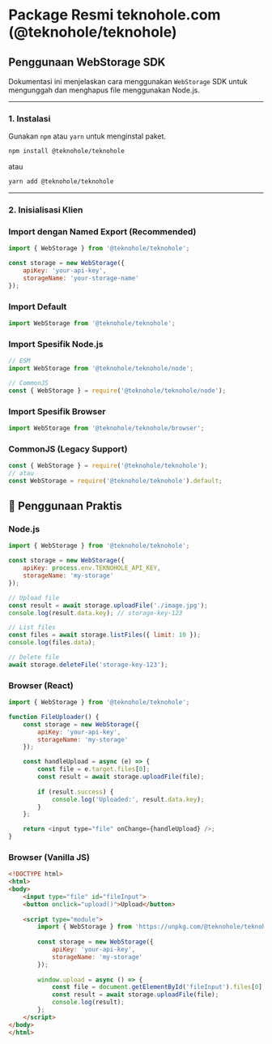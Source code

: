 # Package Resmi teknohole.com (@teknohole/teknohole)

## Penggunaan WebStorage SDK

Dokumentasi ini menjelaskan cara menggunakan `WebStorage` SDK untuk mengunggah dan menghapus file menggunakan Node.js.

---

### 1. Instalasi

Gunakan `npm` atau `yarn` untuk menginstal paket.

```bash
npm install @teknohole/teknohole
```

atau

```bash
yarn add @teknohole/teknohole
```

---

### 2. Inisialisasi Klien

### Import dengan Named Export (Recommended)
```javascript
import { WebStorage } from '@teknohole/teknohole';

const storage = new WebStorage({
    apiKey: 'your-api-key',
    storageName: 'your-storage-name'
});
```

### Import Default
```javascript
import WebStorage from '@teknohole/teknohole';
```

### Import Spesifik Node.js
```javascript
// ESM
import WebStorage from '@teknohole/teknohole/node';

// CommonJS
const { WebStorage } = require('@teknohole/teknohole/node');
```

### Import Spesifik Browser
```javascript
import WebStorage from '@teknohole/teknohole/browser';
```

### CommonJS (Legacy Support)
```javascript
const { WebStorage } = require('@teknohole/teknohole');
// atau
const WebStorage = require('@teknohole/teknohole').default;
```

## 🎯 Penggunaan Praktis

### Node.js
```javascript
import { WebStorage } from '@teknohole/teknohole';

const storage = new WebStorage({
    apiKey: process.env.TEKNOHOLE_API_KEY,
    storageName: 'my-storage'
});

// Upload file
const result = await storage.uploadFile('./image.jpg');
console.log(result.data.key); // storage-key-123

// List files
const files = await storage.listFiles({ limit: 10 });
console.log(files.data);

// Delete file
await storage.deleteFile('storage-key-123');
```

### Browser (React)
```javascript
import { WebStorage } from '@teknohole/teknohole';

function FileUploader() {
    const storage = new WebStorage({
        apiKey: 'your-api-key',
        storageName: 'my-storage'
    });

    const handleUpload = async (e) => {
        const file = e.target.files[0];
        const result = await storage.uploadFile(file);
        
        if (result.success) {
            console.log('Uploaded:', result.data.key);
        }
    };

    return <input type="file" onChange={handleUpload} />;
}
```

### Browser (Vanilla JS)
```html
<!DOCTYPE html>
<html>
<body>
    <input type="file" id="fileInput">
    <button onclick="upload()">Upload</button>
    
    <script type="module">
        import { WebStorage } from 'https://unpkg.com/@teknohole/teknohole@1.2.1/dist/browser.js';
        
        const storage = new WebStorage({
            apiKey: 'your-api-key',
            storageName: 'my-storage'
        });
        
        window.upload = async () => {
            const file = document.getElementById('fileInput').files[0];
            const result = await storage.uploadFile(file);
            console.log(result);
        };
    </script>
</body>
</html>
```